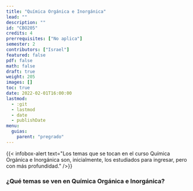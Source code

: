 ```yaml
---
title: "Química Orgánica e Inorgánica"
lead: ""
description: ""
id: "CBO205"
credits: 4
prerrequisites: ["No aplica"]
semester: 2
contributors: ["Israel"]
featured: false
pdf: false
math: false
draft: true
weight: 205
images: []
toc: true
date: 2022-02-01T16:00:00
lastmod:
  - :git
  - lastmod
  - date
  - publishDate
menu:
  guias:
    parent: "pregrado"
---
```


{{< infobox-alert text="Los temas que se tocan en el curso Química Orgánica e Inorgánica son, inicialmente, los estudiados para ingresar, pero con más profundidad." />}}

### ¿Qué temas se ven en Química Orgánica e Inorgánica?
